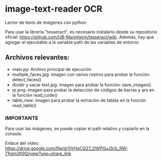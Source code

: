 # image-text-reader OCR

Lector de texto de imágenes con python

Para usar la librería "tesseract", es necesario instalarlo desde su repositorio oficial: https://github.com/UB-Mannheim/tesseract/wiki.
Además, hay que agregar el ejecutable a la variable path de las variables de entorno

## Archivos relevantes:

- main.py: Archivo principal de ejecución
- multiple_faces.jpg: imagen con varios rostros para probar la función: detect_faces()
- dividir y sacar text.jpg: imagen para probar la función: save_images()
- qr.png: imagen para probar la detección de códigos de barras y qrs en la función read_code()
- table_new: imagen para probar la extración de tablas en la función read_table()

### IMPORTANTE

Para usar las imágenes, se puede copiar el path relativo y copiarlo en la consola.

Enlace del video: https://drive.google.com/file/d/1jVHgCQ27_2lWP0uJSrb_RW-71jgm2K9Q/view?usp=share_link
